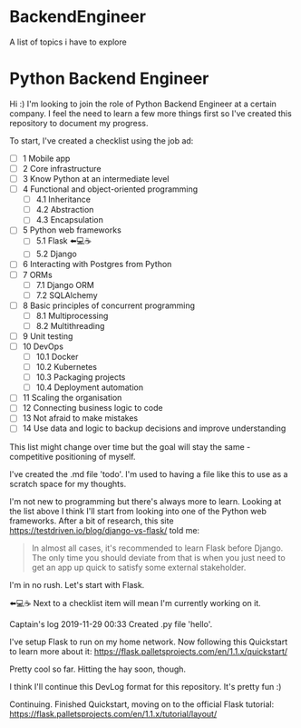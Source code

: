 # BackendEngineer
A list of topics i have to explore

# Python Backend Engineer

Hi :) I'm looking to join the role of Python Backend Engineer at a certain company. I feel the need to learn a few more things first so I've created this repository to document my progress.

To start, I've created a checklist using the job ad:

- [ ] 1 Mobile app
- [ ] 2 Core infrastructure
- [ ] 3 Know Python at an intermediate level
- [ ] 4 Functional and object-oriented programming
    - [ ] 4.1 Inheritance
    - [ ] 4.2 Abstraction
    - [ ] 4.3 Encapsulation
- [ ] 5 Python web frameworks
    - [ ] 5.1 Flask ⬅️💻☕
    - [ ] 5.2 Django
- [ ] 6 Interacting with Postgres from Python
- [ ] 7 ORMs
    - [ ] 7.1 Django ORM
    - [ ] 7.2 SQLAlchemy
- [ ] 8 Basic principles of concurrent programming
    - [ ] 8.1 Multiprocessing
    - [ ] 8.2 Multithreading
- [ ] 9 Unit testing
- [ ] 10 DevOps
    - [ ] 10.1 Docker
    - [ ] 10.2 Kubernetes
    - [ ] 10.3 Packaging projects
    - [ ] 10.4 Deployment automation
- [ ] 11 Scaling the organisation
- [ ] 12 Connecting business logic to code
- [ ] 13 Not afraid to make mistakes
- [ ] 14 Use data and logic to backup decisions and improve understanding

This list might change over time but the goal will stay the same - competitive positioning of myself.

I've created the .md file 'todo'. I'm used to having a file like this to use as a scratch space for my thoughts.

I'm not new to programming but there's always more to learn. Looking at the list above I think I'll start from looking into one of the Python web frameworks. After a bit of research, this site https://testdriven.io/blog/django-vs-flask/ told me:

> In almost all cases, it's recommended to learn Flask before Django. The only time you should deviate from that is when you just need to get an app up quick to satisfy some external stakeholder.

I'm in no rush. Let's start with Flask.

⬅️💻☕ Next to a checklist item will mean I'm currently working on it.

Captain's log 2019-11-29 00:33 Created .py file 'hello'.

I've setup Flask to run on my home network. Now following this Quickstart to learn more about it: https://flask.palletsprojects.com/en/1.1.x/quickstart/

Pretty cool so far. Hitting the hay soon, though.

I think I'll continue this DevLog format for this repository. It's pretty fun :)

Continuing. Finished Quickstart, moving on to the official Flask tutorial:
https://flask.palletsprojects.com/en/1.1.x/tutorial/layout/
